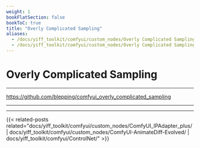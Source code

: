 ```yaml
---
weight: 1
bookFlatSection: false
bookToC: true
title: "Overly Complicated Sampling"
aliases:
  - /docs/yiff_toolkit/comfyui/custom_nodes/Overly Complicated Sampling/
  - /docs/yiff_toolkit/comfyui/custom_nodes/Overly Complicated Sampling
---
```


<!--markdownlint-disable MD025 MD033 MD038 -->

# Overly Complicated Sampling

---

<https://github.com/blepping/comfyui_overly_complicated_sampling>

---

---

{{< related-posts related="docs/yiff_toolkit/comfyui/custom_nodes/ComfyUI_IPAdapter_plus/ | docs/yiff_toolkit/comfyui/custom_nodes/ComfyUI-AnimateDiff-Evolved/ | docs/yiff_toolkit/comfyui/ControlNet/" >}}
